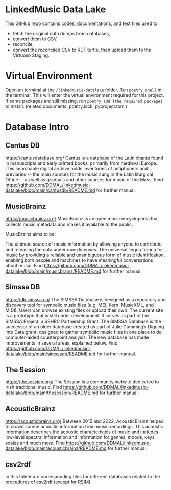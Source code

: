 #   LinkedMusic Data Lake

This GitHub repo contains codes, documentations, and test files used to 
-   fetch the original data dumps from databases, 
-   convert them to CSV, 
-   reconcile, 
-   convert the reconciled CSV to RDF turtle, then upload them to the Virtuoso Staging. 

#   Virtual Environment

Open an terminal at the ```/linkedmusic-datalake``` folder.
Run ```poetry shell``` in the terminal. This will enter the virtual environment required for this project.
If some packages are still missing, run ```poetry add {the required package}``` to install.
(related documents: poetry.lock, pyproject.toml)

#   Database Intro

##  Cantus DB

https://cantusdatabase.org/
Cantus is a database of the Latin chants found in manuscripts and early printed books, primarily from medieval Europe. This searchable digital archive holds inventories of antiphoners and breviaries -- the main sources for the music sung in the Latin liturgical Office -- as well as graduals and other sources for music of the Mass.
Find https://github.com/DDMAL/linkedmusic-datalake/blob/main/cantusdb/README.md for further manual.

##  MusicBrainz

https://musicbrainz.org/
MusicBrainz is an open music encyclopedia that collects music metadata and makes it available to the public.

MusicBrainz aims to be:

The ultimate source of music information by allowing anyone to contribute and releasing the data under open licenses.
The universal lingua franca for music by providing a reliable and unambiguous form of music identification, enabling both people and machines to have meaningful conversations about music.
Find https://github.com/DDMAL/linkedmusic-datalake/blob/main/musicbrainz/README.md for further manual.

##  Simssa DB

https://db.simssa.ca/
The SIMSSA Database is designed as a repository and discovery tool for symbolic music files (e.g. MEI, Kern, MusicXML, and MIDI). Users can browse existing files or upload their own. The current site is a prototype that is still under development. It serves as part of the SIMSSA Project, a SSHRC Partnership Grant. The SIMSSA Database is the successor of an older database created as part of Julie Cumming’s Digging into Data grant, designed to gather symbolic music files in one place to do computer-aided counterpoint analysis. The new database has made improvements in several areas, explained below.
Find https://github.com/DDMAL/linkedmusic-datalake/blob/main/simssadb/README.md for further manual.

##  The Session

https://thesession.org/
The Session is a community website dedicated to Irish traditional music.
Find https://github.com/DDMAL/linkedmusic-datalake/blob/main/thesession/README.md for further manual.

##  AcousticBrainz

https://acousticbrainz.org/
Between 2015 and 2022, AcousticBrainz helped to crowd source acoustic information from music recordings. This acoustic information describes the acoustic characteristics of music and includes low-level spectral information and information for genres, moods, keys, scales and much more.
Find https://github.com/DDMAL/linkedmusic-datalake/blob/main/acousticbrainz/README.md for further manual.

## csv2rdf
In this folder are corresponding files for different databases related to the procedures of csv2rdf (except for RSIM).